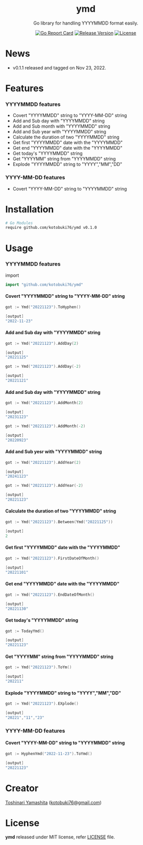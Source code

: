<p align="center">
<h1 align="center">ymd</h1>
<p align="center"> Go library for handling YYYYMMDD format easily.</p>

</p>
<p align="center">
<a href="https://goreportcard.com/report/kotobuki76/ymd"><img src="https://goreportcard.com/badge/kotobuki76/ymd" alt="Go Report Card"></a> <a href="https://github.com/go-resty/kotobuki76/releases/latest"><img src="https://img.shields.io/badge/version-0.1.0-blue.svg" alt="Release Version"></a> <a href="LICENSE"><img src="https://img.shields.io/github/license/kotobuki76/ymd.svg" alt="License"></a> 
</p>
 

# News
* v0.1.1 released and tagged on Nov 23, 2022.

# Features
### YYYYMMDD features
* Covert "YYYYMMDD" string to "YYYY-MM-DD" string
* Add and Sub day with "YYYYMMDD" string
* Add and Sub month with "YYYYMMDD" string
* Add and Sub year with "YYYYMMDD" string
* Calculate the duration of two "YYYYMMDD" string
* Get first "YYYYMMDD" date with the "YYYYMMDD"
* Get end "YYYYMMDD" date with the "YYYYMMDD"
* Get today's "YYYYMMDD" string
* Get "YYYYMM" string from "YYYYMMDD" string
* Explode "YYYYMMDD" string to "YYYY","MM","DD"

### YYYY-MM-DD features
* Covert "YYYY-MM-DD" string to "YYYYMMDD" string

# Installation

```sh
# Go Modules
require github.com/kotobuki76/ymd v0.1.0
```


# Usage
### YYYYMMDD features

import
```go
import "github.com/kotobuki76/ymd"
```

#### Covert "YYYYMMDD" string to "YYYY-MM-DD" string
```go
got := Ymd("20221123").ToHyphen()

[output]
"2022-11-23"

```

#### Add and Sub day with "YYYYMMDD" string
```go
got := Ymd("20221123").AddDay(2)

[output]
"20221125"

```

```go
got := Ymd("20221123").AddDay(-2)

[output]
"20221121"

```

#### Add and Sub day with "YYYYMMDD" string
```go
got := Ymd("20221123").AddMonth(2)

[output]
"20231123"

```

```go
got := Ymd("20221123").AddMonth(-2)

[output]
"20220923"

```

#### Add and Sub yesr with "YYYYMMDD" string
```go
got := Ymd("20221123").AddYear(2)

[output]
"20241123"

```

```go
got := Ymd("20221123").AddYear(-2)

[output]
"20221123"

```

#### Calculate the duration of two "YYYYMMDD" string

```go
got := Ymd("20221123").Between(Ymd("20221125"))

[output]
2
```

#### Get first "YYYYMMDD" date with the "YYYYMMDD"
```go
got := Ymd("20221123").FirstDateOfMonth()

[output]
"20221101"
```

#### Get end "YYYYMMDD" date with the "YYYYMMDD"
```go
got := Ymd("20221123").EndDateOfMonth()

[output]
"20221130"
```

#### Get today's "YYYYMMDD" string
```go
got := TodayYmd()

[output]
"20221123"
```

#### Get "YYYYMM" string from "YYYYMMDD" string
```go
got := Ymd("20221123").ToYm()

[output]
"202211"
```

#### Explode "YYYYMMDD" string to "YYYY","MM","DD"
```go
got := Ymd("20221123").EXplode()

[output]
"20221","11","23"
```

### YYYY-MM-DD features
#### Covert "YYYY-MM-DD" string to "YYYYMMDD" string
```go
got := HyphenYmd("2022-11-23").ToYmd()

[output]
"20221123"
```


# Creator
[Toshinari Yamashita](https://github.com/kotobuki76) (kotobuki76@gmail.com)

# License
**ymd** released under MIT license, refer [LICENSE](LICENSE) file.